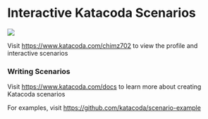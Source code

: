 # Interactive Katacoda Scenarios

[![](http://shields.katacoda.com/katacoda/chimz702/count.svg)](https://www.katacoda.com/chimz702 "Get your profile on Katacoda.com")

Visit https://www.katacoda.com/chimz702 to view the profile and interactive scenarios

### Writing Scenarios
Visit https://www.katacoda.com/docs to learn more about creating Katacoda scenarios

For examples, visit https://github.com/katacoda/scenario-example
